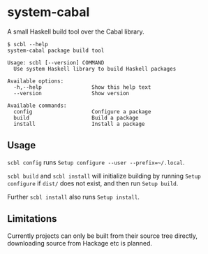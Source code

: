 # system-cabal

A small Haskell build tool over the Cabal library.

```
$ scbl --help
system-cabal package build tool

Usage: scbl [--version] COMMAND
  Use system Haskell library to build Haskell packages

Available options:
  -h,--help                Show this help text
  --version                Show version

Available commands:
  config                   Configure a package
  build                    Build a package
  install                  Install a package
```

## Usage
`scbl config` runs `Setup configure --user --prefix=~/.local`.

`scbl build` and `scbl install` will initialize building by
running `Setup configure` if `dist/` does not exist,
and then run `Setup build`.

Further `scbl install` also runs `Setup install`.

## Limitations
Currently projects can only be built from their source tree directly,
downloading source from Hackage etc is planned.
